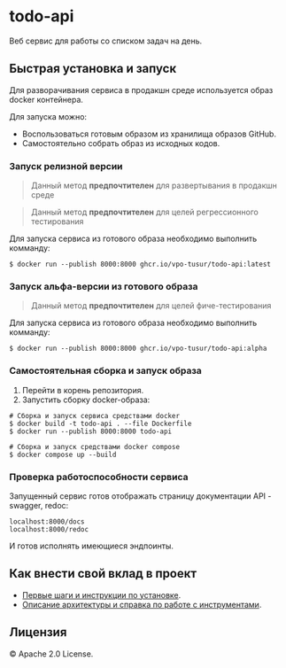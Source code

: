 # todo-api
Веб сервис для работы со списком задач на день.

## Быстрая установка и запуск

Для разворачивания сервиса в продакшн среде используется образ docker контейнера.

Для запуска можно:
- Воспользоваться готовым образом из хранилища образов GitHub.
- Самостоятельно собрать образ из исходных кодов.

### Запуск релизной версии

> Данный метод **предпочтителен** для развертывания в продакшн среде

> Данный метод **предпочтителен** для целей регрессионного тестирования

Для запуска сервиса из готового образа необходимо выполнить комманду:
```shell
$ docker run --publish 8000:8000 ghcr.io/vpo-tusur/todo-api:latest
```

### Запуск альфа-версии из готового образа

> Данный метод **предпочтителен** для целей фиче-тестирования

Для запуска сервиса из готового образа необходимо выполнить комманду:
```shell
$ docker run --publish 8000:8000 ghcr.io/vpo-tusur/todo-api:alpha
```

### Самостоятельная сборка и запуск образа

1. Перейти в корень репозитория.
2. Запустить сборку docker-образа:
```shell
# Сборка и запуск сервиса средствами docker
$ docker build -t todo-api . --file Dockerfile
$ docker run --publish 8000:8000 todo-api

# Сборка и запуск средствами docker compose
$ docker compose up --build
```

### Проверка работоспособности сервиса
Запущенный сервис готов отображать страницу документации API - swagger, redoc:
```
localhost:8000/docs
localhost:8000/redoc
```
И готов исполнять имеющиеся эндпоинты.


## Как внести свой вклад в проект
- [Первые шаги и инструкции по установке](./docs/contributing.md).
- [Описание архитектуры и справка по работе с инструментами](./docs/architecture.md).

## Лицензия
© Apache 2.0 License.
